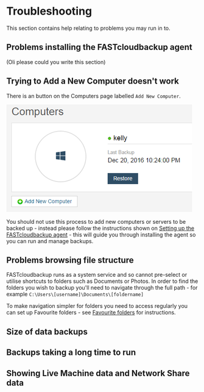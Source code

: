 # Troubleshooting

This section contains help relating to problems you may run in to.

## Problems installing the FASTcloudbackup agent

(Oli please could you write this section)

## Trying to Add a New Computer doesn't work

There is an button on the Computers page labelled `Add New Computer`.  

![computer](files/computer.PNG)

You should not use this process to add new computers or servers to be backed up - instead please follow the instructions shown on [Setting up the FASTcloudbackup agent](link) - this will guide you through installing the agent so you can run and manage backups.

## Problems browsing file structure

FASTcloudbackup runs as a system service and so cannot pre-select or utilise shortcuts to folders such as Documents or Photos.  In order to find the folders you wish to backup you'll need to navigate through the full path - for example `C:\Users\[username]\Documents\[foldername]`

To make navigation simpler for folders you need to access regularly you can set up Favourite folders - see [Favourite folders](link) for instructions.

## Size of data backups


## Backups taking a long time to run


## Showing Live Machine data and Network Share data









